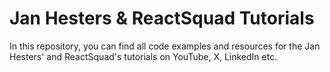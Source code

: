 # Jan Hesters & ReactSquad Tutorials

In this repository, you can find all code examples and resources for the Jan Hesters' and ReactSquad's tutorials on YouTube, X, LinkedIn etc.
